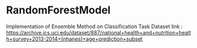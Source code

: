 # RandomForestModel
Implementation of Ensemble Method on Classification Task
Dataset link : https://archive.ics.uci.edu/dataset/887/national+health+and+nutrition+health+survey+2013-2014+(nhanes)+age+prediction+subset
